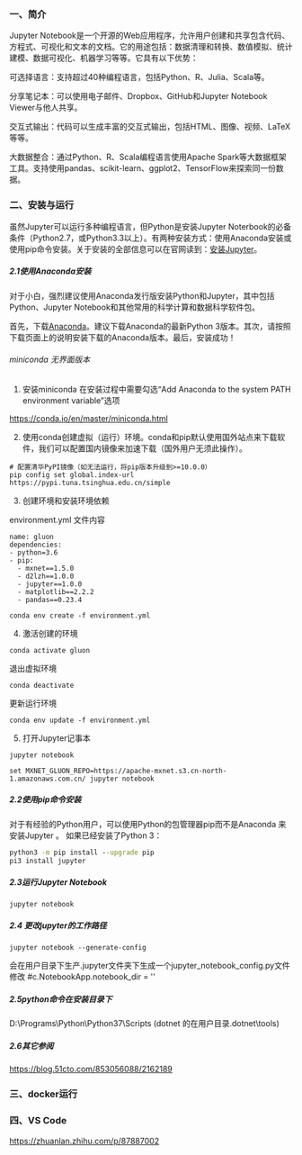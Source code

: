 
### 一、简介
Jupyter Notebook是一个开源的Web应用程序，允许用户创建和共享包含代码、方程式、可视化和文本的文档。它的用途包括：数据清理和转换、数值模拟、统计建模、数据可视化、机器学习等等。它具有以下优势：

可选择语言：支持超过40种编程语言，包括Python、R、Julia、Scala等。

分享笔记本：可以使用电子邮件、Dropbox、GitHub和Jupyter Notebook Viewer与他人共享。

交互式输出：代码可以生成丰富的交互式输出，包括HTML、图像、视频、LaTeX等等。

大数据整合：通过Python、R、Scala编程语言使用Apache Spark等大数据框架工具。支持使用pandas、scikit-learn、ggplot2、TensorFlow来探索同一份数据。

### 二、安装与运行

虽然Jupyter可以运行多种编程语言，但Python是安装Jupyter Noterbook的必备条件（Python2.7，或Python3.3以上）。有两种安装方式：使用Anaconda安装或使用pip命令安装。关于安装的全部信息可以在官网读到：[安装Jupyter](https://jupyter.org/install.html)。

##### 2.1使用Anaconda安装
对于小白，强烈建议使用Anaconda发行版安装Python和Jupyter，其中包括Python、Jupyter Notebook和其他常用的科学计算和数据科学软件包。

首先，下载[Anaconda](https://www.anaconda.com/distribution/)。建议下载Anaconda的最新Python 3版本。其次，请按照下载页面上的说明安装下载的Anaconda版本。最后，安装成功！



###### miniconda 无界面版本

1. 安装miniconda
在安装过程中需要勾选“Add Anaconda to the system PATH environment variable”选项

https://conda.io/en/master/miniconda.html

2. 使用conda创建虚拟（运行）环境。conda和pip默认使用国外站点来下载软件，我们可以配置国内镜像来加速下载（国外用户无须此操作）。
```
# 配置清华PyPI镜像（如无法运行，将pip版本升级到>=10.0.0）
pip config set global.index-url https://pypi.tuna.tsinghua.edu.cn/simple
```
3. 创建环境和安装环境依赖

environment.yml 文件内容
```
name: gluon
dependencies:
- python=3.6
- pip:
  - mxnet==1.5.0
  - d2lzh==1.0.0
  - jupyter==1.0.0
  - matplotlib==2.2.2
  - pandas==0.23.4

```
```
conda env create -f environment.yml
```

4. 激活创建的环境
```
conda activate gluon
```
退出虚拟环境
```
conda deactivate
```
更新运行环境
```
conda env update -f environment.yml
```

5. 打开Jupyter记事本
```
jupyter notebook

set MXNET_GLUON_REPO=https://apache-mxnet.s3.cn-north-1.amazonaws.com.cn/ jupyter notebook
```




##### 2.2使用pip命令安装
对于有经验的Python用户，可以使用Python的包管理器pip而不是Anaconda 来安装Jupyter 。 
如果已经安装了Python 3：
```cmd
python3 -m pip install --upgrade pip
pi3 install jupyter
```

##### 2.3运行Jupyter Notebook
```
jupyter notebook
```

##### 2.4 更改jupyter的工作路径
```
jupyter notebook --generate-config
```
会在用户目录下生产.jupyter文件夹下生成一个jupyter_notebook_config.py文件
修改
#c.NotebookApp.notebook_dir = ''

##### 2.5python命令在安装目录下
D:\Programs\Python\Python37\Scripts
(dotnet 的在用户目录\.dotnet\tools)


##### 2.6其它参阅
https://blog.51cto.com/853056088/2162189


### 三、docker运行

### 四、VS Code
https://zhuanlan.zhihu.com/p/87887002